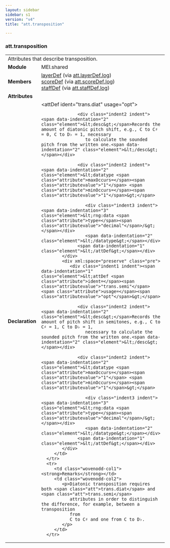 ```yaml
---
layout: sidebar
sidebar: s1
version: "v4"
title: "att.transposition"

---
```


<div class="classSpec att">
   <h3 id="att.transposition">att.transposition</h3>
   <table class="wovenodd">
      <tr>
         <td colspan="2" class="wovenodd-col2">Attributes that describe transposition.</td>
      </tr>
      <tr>
         <td class="wovenodd-col1"><strong>Module</strong></td>
         <td class="wovenodd-col2">MEI.shared</td>
      </tr>
      <tr>
         <td class="wovenodd-col1"><strong>Members</strong></td>
         <td class="wovenodd-col2">
            <div class="parent">
               <div><a class="link_odd_elementSpec" href="{{ site.baseurl }}/{{ page.version }}/elements/layerDef.html">layerDef</a><span> (via <a class="link_odd_classSpec" href="{{ site.baseurl }}/{{ page.version }}/attribute-classes/att.layerDef.log.html">att.layerDef.log</a>)</span></div>
               <div><a class="link_odd_elementSpec" href="{{ site.baseurl }}/{{ page.version }}/elements/scoreDef.html">scoreDef</a><span> (via <a class="link_odd_classSpec" href="{{ site.baseurl }}/{{ page.version }}/attribute-classes/att.scoreDef.log.html">att.scoreDef.log</a>)</span></div>
               <div><a class="link_odd_elementSpec" href="{{ site.baseurl }}/{{ page.version }}/elements/staffDef.html">staffDef</a><span> (via <a class="link_odd_classSpec" href="{{ site.baseurl }}/{{ page.version }}/attribute-classes/att.staffDef.log.html">att.staffDef.log</a>)</span></div>
            </div>
         </td>
      </tr>
      <tr>
         <td class="wovenodd-col1"><strong>Attributes</strong></td>
         <td class="wovenodd-col2"></td>
      </tr>
      <tr>
         <td class="wovenodd-col1"><strong>Declaration</strong></td>
         <td class="wovenodd-col2">
            <div xml:space="preserve" class="pre">
               <div class="indent1 indent"><span data-indentation="1" class="element">&lt;attDef <span class="attribute">ident=</span><span class="attributevalue">"trans.diat"</span> <span class="attribute">usage=</span><span class="attributevalue">"opt"</span>&gt;</span>
                  
                  <div class="indent2 indent"><span data-indentation="2" class="element">&lt;desc&gt;</span>Records the amount of diatonic pitch shift, e.g., C to C♯ = 0, C to D♭ = 1, necessary
                     to calculate the sounded pitch from the written one.<span data-indentation="2" class="element">&lt;/desc&gt;</span></div>
                  
                  <div class="indent2 indent"><span data-indentation="2" class="element">&lt;datatype <span class="attribute">maxOccurs=</span><span class="attributevalue">"1"</span> <span class="attribute">minOccurs=</span><span class="attributevalue">"1"</span>&gt;</span>
                     
                     <div class="indent3 indent"><span data-indentation="3" class="element">&lt;rng:data <span class="attribute">type=</span><span class="attributevalue">"decimal"</span>/&gt;</span></div>
                     <span data-indentation="2" class="element">&lt;/datatype&gt;</span></div>
                  <span data-indentation="1" class="element">&lt;/attDef&gt;</span></div>
            </div>
            <div xml:space="preserve" class="pre">
               <div class="indent1 indent"><span data-indentation="1" class="element">&lt;attDef <span class="attribute">ident=</span><span class="attributevalue">"trans.semi"</span> <span class="attribute">usage=</span><span class="attributevalue">"opt"</span>&gt;</span>
                  
                  <div class="indent2 indent"><span data-indentation="2" class="element">&lt;desc&gt;</span>Records the amount of pitch shift in semitones, e.g., C to C♯ = 1, C to D♭ = 1,
                     necessary to calculate the sounded pitch from the written one.<span data-indentation="2" class="element">&lt;/desc&gt;</span></div>
                  
                  <div class="indent2 indent"><span data-indentation="2" class="element">&lt;datatype <span class="attribute">maxOccurs=</span><span class="attributevalue">"1"</span> <span class="attribute">minOccurs=</span><span class="attributevalue">"1"</span>&gt;</span>
                     
                     <div class="indent3 indent"><span data-indentation="3" class="element">&lt;rng:data <span class="attribute">type=</span><span class="attributevalue">"decimal"</span>/&gt;</span></div>
                     <span data-indentation="2" class="element">&lt;/datatype&gt;</span></div>
                  <span data-indentation="1" class="element">&lt;/attDef&gt;</span></div>
            </div>
         </td>
      </tr>
      <tr>
         <td class="wovenodd-col1"><strong>Remarks</strong></td>
         <td class="wovenodd-col2">
            <p>Diatonic transposition requires both <span class="att">trans.diat</span> and <span class="att">trans.semi</span>
               attributes in order to distinguish the difference, for example, between a transposition
               from
               C to C♯ and one from C to D♭.
            </p>
         </td>
      </tr>
   </table>
</div>